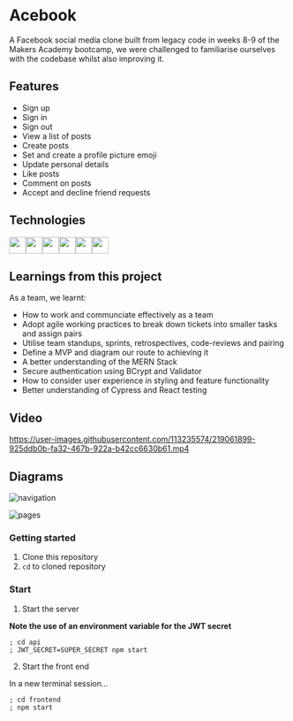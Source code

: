 # Acebook

A Facebook social media clone built from legacy code in weeks 8-9 of the Makers Academy bootcamp, we were challenged to familiarise ourselves with the codebase whilst also improving it.

## Features

- Sign up
- Sign in
- Sign out
- View a list of posts
- Create posts 
- Set and create a profile picture emoji
- Update personal details
- Like posts
- Comment on posts
- Accept and decline friend requests

## Technologies

<img height="30" src="https://img.shields.io/badge/react-%2320232a.svg?style=for-the-badge&logo=react&logoColor=%2361DAFB" /><img height="30" src="https://img.shields.io/badge/Postman-FF6C37?style=for-the-badge&logo=postman&logoColor=white" /><img height="30" src="https://img.shields.io/badge/express.js-%23404d59.svg?style=for-the-badge&logo=express&logoColor=%2361DAFB" /><img height="30" src="https://img.shields.io/badge/MongoDB-%234ea94b.svg?style=for-the-badge&logo=mongodb&logoColor=white" /><img height="30" src="https://img.shields.io/badge/-jest-%23C21325?style=for-the-badge&logo=jest&logoColor=white" /><img height="30" src="https://img.shields.io/badge/-cypress-%23E5E5E5?style=for-the-badge&logo=cypress&logoColor=058a5e" />

## Learnings from this project

As a team, we learnt:

* How to work and communciate effectively as a team
* Adopt agile working practices to break down tickets into smaller tasks and assign pairs
* Utilise team standups, sprints, retrospectives, code-reviews and pairing
* Define a MVP and diagram our route to achieving it
* A better understanding of the MERN Stack
* Secure authentication using BCrypt and Validator 
* How to consider user experience in styling and feature functionality
* Better understanding of Cypress and React testing

## Video


https://user-images.githubusercontent.com/113235574/219061899-925ddb0b-fa32-467b-922a-b42cc6630b61.mp4

## Diagrams


![navigation](https://user-images.githubusercontent.com/107215233/219074928-a6271b7b-0404-4bd1-ac5a-8e009bdfd9cb.png)

![pages](https://user-images.githubusercontent.com/107215233/219075001-3208a22b-f460-407d-adb5-c1715a62dc60.png)




### Getting started 

1. Clone this repository
2. `cd` to cloned repository



### Start

1. Start the server

  **Note the use of an environment variable for the JWT secret**

   ```
   ; cd api
   ; JWT_SECRET=SUPER_SECRET npm start
   ```
2. Start the front end

  In a new terminal session...

  ```
  ; cd frontend
  ; npm start
  ```

